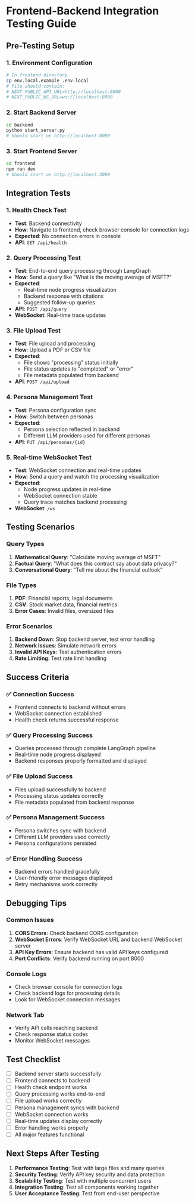 # Frontend-Backend Integration Testing Guide

## Pre-Testing Setup

### 1. Environment Configuration
```bash
# In frontend directory
cp env.local.example .env.local
# File should contain:
# NEXT_PUBLIC_API_URL=http://localhost:8000
# NEXT_PUBLIC_WS_URL=ws://localhost:8000
```

### 2. Start Backend Server
```bash
cd backend
python start_server.py
# Should start on http://localhost:8000
```

### 3. Start Frontend Server
```bash
cd frontend
npm run dev
# Should start on http://localhost:3000
```

## Integration Tests

### 1. Health Check Test
- **Test**: Backend connectivity
- **How**: Navigate to frontend, check browser console for connection logs
- **Expected**: No connection errors in console
- **API**: `GET /api/health`

### 2. Query Processing Test
- **Test**: End-to-end query processing through LangGraph
- **How**: Send a query like "What is the moving average of MSFT?"
- **Expected**: 
  - Real-time node progress visualization
  - Backend response with citations
  - Suggested follow-up queries
- **API**: `POST /api/query`
- **WebSocket**: Real-time trace updates

### 3. File Upload Test
- **Test**: File upload and processing
- **How**: Upload a PDF or CSV file
- **Expected**:
  - File shows "processing" status initially
  - File status updates to "completed" or "error"
  - File metadata populated from backend
- **API**: `POST /api/upload`

### 4. Persona Management Test
- **Test**: Persona configuration sync
- **How**: Switch between personas
- **Expected**:
  - Persona selection reflected in backend
  - Different LLM providers used for different personas
- **API**: `PUT /api/personas/{id}`

### 5. Real-time WebSocket Test
- **Test**: WebSocket connection and real-time updates
- **How**: Send a query and watch the processing visualization
- **Expected**:
  - Node progress updates in real-time
  - WebSocket connection stable
  - Query trace matches backend processing
- **WebSocket**: `/ws`

## Testing Scenarios

### Query Types
1. **Mathematical Query**: "Calculate moving average of MSFT"
2. **Factual Query**: "What does this contract say about data privacy?"
3. **Conversational Query**: "Tell me about the financial outlook"

### File Types
1. **PDF**: Financial reports, legal documents
2. **CSV**: Stock market data, financial metrics
3. **Error Cases**: Invalid files, oversized files

### Error Scenarios
1. **Backend Down**: Stop backend server, test error handling
2. **Network Issues**: Simulate network errors
3. **Invalid API Keys**: Test authentication errors
4. **Rate Limiting**: Test rate limit handling

## Success Criteria

### ✅ Connection Success
- Frontend connects to backend without errors
- WebSocket connection established
- Health check returns successful response

### ✅ Query Processing Success
- Queries processed through complete LangGraph pipeline
- Real-time node progress displayed
- Backend responses properly formatted and displayed

### ✅ File Upload Success
- Files upload successfully to backend
- Processing status updates correctly
- File metadata populated from backend response

### ✅ Persona Management Success
- Persona switches sync with backend
- Different LLM providers used correctly
- Persona configurations persisted

### ✅ Error Handling Success
- Backend errors handled gracefully
- User-friendly error messages displayed
- Retry mechanisms work correctly

## Debugging Tips

### Common Issues
1. **CORS Errors**: Check backend CORS configuration
2. **WebSocket Errors**: Verify WebSocket URL and backend WebSocket server
3. **API Key Errors**: Ensure backend has valid API keys configured
4. **Port Conflicts**: Verify backend running on port 8000

### Console Logs
- Check browser console for connection logs
- Check backend logs for processing details
- Look for WebSocket connection messages

### Network Tab
- Verify API calls reaching backend
- Check response status codes
- Monitor WebSocket messages

## Test Checklist

- [ ] Backend server starts successfully
- [ ] Frontend connects to backend
- [ ] Health check endpoint works
- [ ] Query processing works end-to-end
- [ ] File upload works correctly
- [ ] Persona management syncs with backend
- [ ] WebSocket connection works
- [ ] Real-time updates display correctly
- [ ] Error handling works properly
- [ ] All major features functional

## Next Steps After Testing

1. **Performance Testing**: Test with large files and many queries
2. **Security Testing**: Verify API key security and data protection
3. **Scalability Testing**: Test with multiple concurrent users
4. **Integration Testing**: Test all components working together
5. **User Acceptance Testing**: Test from end-user perspective 